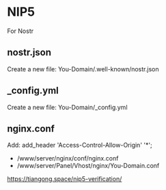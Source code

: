 # NIP5
For Nostr

## nostr.json
Create a new file: You-Domain/.well-known/nostr.json

## _config.yml
Create a new file: You-Domain/_config.yml

## nginx.conf
Add: add_header 'Access-Control-Allow-Origin' '*';

+ /www/server/nginx/conf/nginx.conf
+ /www/server/Panel/Vhost/nginx/You-Domain.conf

https://tiangong.space/nip5-verification/


